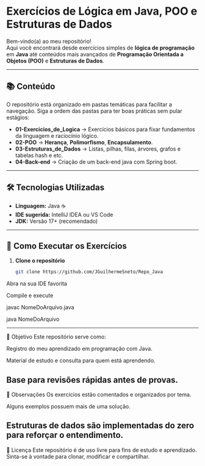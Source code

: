 # Exercícios de Lógica em Java, POO e Estruturas de Dados

Bem-vindo(a) ao meu repositório!  
Aqui você encontrará desde exercícios simples de **lógica de programação** em **Java** até conteúdos mais avançados de **Programação Orientada a Objetos (POO)** e **Estruturas de Dados**.

---

## 📚 Conteúdo

O repositório está organizado em pastas temáticas para facilitar a navegação. Siga a ordem das pastas para ter boas práticas sem pular estágios:

- **01-Exercicios_de_Logica** → Exercícios básicos para fixar fundamentos da linguagem e raciocínio lógico.
- **02-POO** → **Herança**, **Polimorfismo**, **Encapsulamento**.
- **03-Estruturas_de_Dados** → Listas, pilhas, filas, árvores, grafos e tabelas hash e etc.
- **04-Back-end** → Criação de um back-end java com Spring boot.


---

## 🛠 Tecnologias Utilizadas

- **Linguagem:** Java ☕
- **IDE sugerida:** IntelliJ IDEA ou VS Code
- **JDK:** Versão 17+ (recomendado)

---

## 🚀 Como Executar os Exercícios

1. **Clone o repositório**
   ```bash
   git clone https://github.com/JGuilhermeSneto/Repo_Java
Abra na sua IDE favorita

Compile e execute

javac NomeDoArquivo.java


java NomeDoArquivo

---
🎯 Objetivo
Este repositório serve como:

Registro do meu aprendizado em programação com Java.

Material de estudo e consulta para quem está aprendendo.

Base para revisões rápidas antes de provas.
---
📌 Observações
Os exercícios estão comentados e organizados por tema.

Alguns exemplos possuem mais de uma solução.

Estruturas de dados são implementadas do zero para reforçar o entendimento.
---
📄 Licença
Este repositório é de uso livre para fins de estudo e aprendizado.
Sinta-se à vontade para clonar, modificar e compartilhar.
